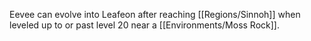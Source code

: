 Eevee can evolve into Leafeon after reaching [[Regions/Sinnoh]] when leveled up to or past level 20 near a [[Environments/Moss Rock]].
